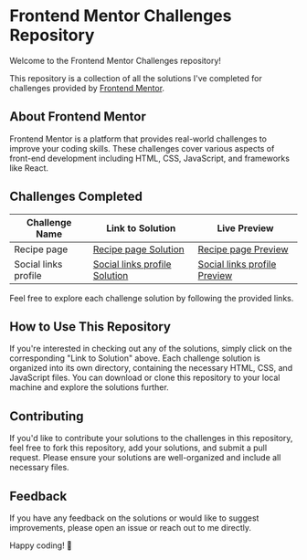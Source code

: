 # Frontend Mentor Challenges Repository

Welcome to the Frontend Mentor Challenges repository! 

This repository is a collection of all the solutions I've completed for challenges provided by [Frontend Mentor](https://www.frontendmentor.io/).

## About Frontend Mentor
Frontend Mentor is a platform that provides real-world challenges to improve your coding skills. These challenges cover various aspects of front-end development including HTML, CSS, JavaScript, and frameworks like React.

## Challenges Completed
| Challenge Name | Link to Solution |  Live Preview |
|----------------|------------------|--------------|
| Recipe page | [Recipe page Solution](https://github.com/hichamweblog/FEM-Recipe-Page) | [Recipe page Preview](https://dz-recipe-page.netlify.app/) |
| Social links profile | [Social links profile Solution](https://github.com/hichamweblog/FEM-Social-Links-Profile) | [Social links profile Preview](https://dz-social-links-profile.netlify.app/) |



Feel free to explore each challenge solution by following the provided links.

## How to Use This Repository
If you're interested in checking out any of the solutions, simply click on the corresponding "Link to Solution" above. Each challenge solution is organized into its own directory, containing the necessary HTML, CSS, and JavaScript files. You can download or clone this repository to your local machine and explore the solutions further.

## Contributing
If you'd like to contribute your solutions to the challenges in this repository, feel free to fork this repository, add your solutions, and submit a pull request. Please ensure your solutions are well-organized and include all necessary files.

## Feedback
If you have any feedback on the solutions or would like to suggest improvements, please open an issue or reach out to me directly.

Happy coding! 🚀

